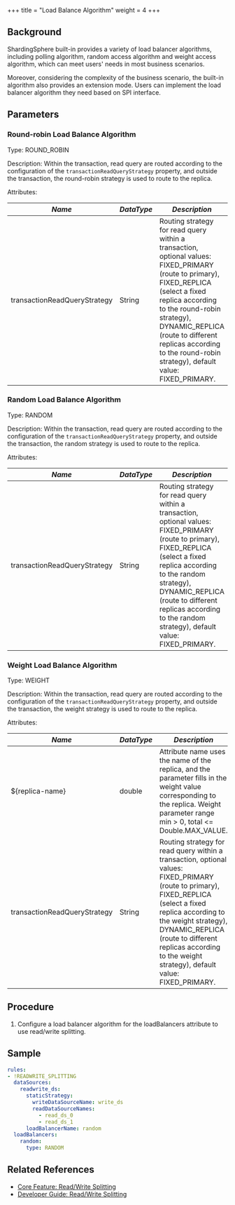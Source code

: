+++
title = "Load Balance Algorithm"
weight = 4
+++

## Background

ShardingSphere built-in provides a variety of load balancer algorithms, including polling algorithm, random access algorithm and weight access algorithm, which can meet users' needs in most business scenarios.

Moreover, considering the complexity of the business scenario, the built-in algorithm also provides an extension mode. Users can implement the load balancer algorithm they need based on SPI interface.

## Parameters

### Round-robin Load Balance Algorithm

Type: ROUND_ROBIN

Description: Within the transaction, read query are routed according to the configuration of the `transactionReadQueryStrategy` property, and outside the transaction, the round-robin strategy is used to route to the replica.

Attributes:

| *Name*         | *DataType* | *Description*                                                                                                                                                                                                                                                                                     |
| -------------- |------------|---------------------------------------------------------------------------------------------------------------------------------------------------------------------------------------------------------------------------------------------------------------------------------------------------|
| transactionReadQueryStrategy | String | Routing strategy for read query within a transaction, optional values: FIXED_PRIMARY (route to primary), FIXED_REPLICA (select a fixed replica according to the round-robin strategy), DYNAMIC_REPLICA (route to different replicas according to the round-robin strategy), default value: FIXED_PRIMARY. |

### Random Load Balance Algorithm

Type: RANDOM

Description: Within the transaction, read query are routed according to the configuration of the `transactionReadQueryStrategy` property, and outside the transaction, the random strategy is used to route to the replica.

Attributes:

| *Name*         | *DataType* | *Description*                                                                                                                                                                                                                                                                                     |
| -------------- |------------|---------------------------------------------------------------------------------------------------------------------------------------------------------------------------------------------------------------------------------------------------------------------------------------------------|
| transactionReadQueryStrategy | String | Routing strategy for read query within a transaction, optional values: FIXED_PRIMARY (route to primary), FIXED_REPLICA (select a fixed replica according to the random strategy), DYNAMIC_REPLICA (route to different replicas according to the random strategy), default value: FIXED_PRIMARY. |

### Weight Load Balance Algorithm

Type: WEIGHT

Description: Within the transaction, read query are routed according to the configuration of the `transactionReadQueryStrategy` property, and outside the transaction, the weight strategy is used to route to the replica.

Attributes: 

| *Name*         | *DataType* | *Description*                                                                                                                                                                                                                                                                                     |
| -------------- |------------|---------------------------------------------------------------------------------------------------------------------------------------------------------------------------------------------------------------------------------------------------------------------------------------------------|
| ${replica-name} | double     | Attribute name uses the name of the replica, and the parameter fills in the weight value corresponding to the replica. Weight parameter range min > 0, total <= Double.MAX_VALUE.                                                                                                                 |
| transactionReadQueryStrategy | String | Routing strategy for read query within a transaction, optional values: FIXED_PRIMARY (route to primary), FIXED_REPLICA (select a fixed replica according to the weight strategy), DYNAMIC_REPLICA (route to different replicas according to the weight strategy), default value: FIXED_PRIMARY. |

## Procedure

1. Configure a load balancer algorithm for the loadBalancers attribute to use read/write splitting.

## Sample

```yaml
rules:
- !READWRITE_SPLITTING
  dataSources:
    readwrite_ds:
      staticStrategy:
        writeDataSourceName: write_ds
        readDataSourceNames:
          - read_ds_0
          - read_ds_1
      loadBalancerName: random
  loadBalancers:
    random:
      type: RANDOM
```

## Related References

- [Core Feature: Read/Write Splitting](/en/features/readwrite-splitting/)
- [Developer Guide: Read/Write Splitting](/en/dev-manual/readwrite-splitting/)
